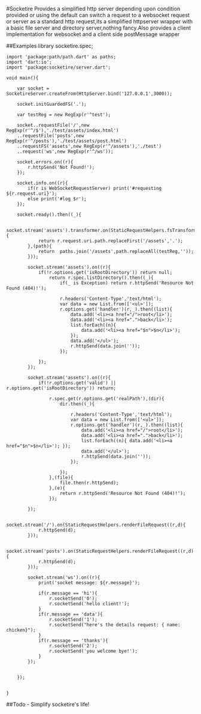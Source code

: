 #Socketire
	Provides a simplified http server depending upon condition provided or using the default can switch a request to a websocket request or server as a standard http request,its a simplified httpserver wrapper with a basic file server and directory server,nothing fancy.Also provides a client implementation for websocket and a client side postMessage wrapper

##Examples
	library socketire.spec;

	import 'package:path/path.dart' as paths;
	import 'dart:io';
	import 'package:socketire/server.dart';

	void main(){

		var socket = SocketireServer.createFrom(HttpServer.bind('127.0.0.1',3000));

		socket.initGuardedFS('.');

		var testReg = new RegExp(r'^test');

		socket..requestFile('/',new RegExp(r'^/$'),'./test/assets/index.html')
		..requestFile('posts',new RegExp(r'^/posts'),'./test/assets/post.html')
		..requestFS('assets',new RegExp(r'^/assets'),'./test')
		..request('ws',new RegExp(r'^/ws'));

		socket.errors.on((r){
			r.httpSend('Not Found!');
		});

		socket.info.on((r){
			if(r is WebSocketRequestServer) print('#requesting ${r.request.uri}');
			else print('#log $r');
		});

		socket.ready().then((_){

			socket.stream('assets').transformer.on(StaticRequestHelpers.fsTransformer((r){
				return r.request.uri.path.replaceFirst('/assets','.');
			},(path){
				return  paths.join('/assets',path.replaceAll(testReg,''));
			}));

			socket.stream('assets').on((r){
				if(!r.options.get('isRootDirectory')) return null;
					return r.spec.listDirectory().then((_){
						if(_ is Exception) return r.httpSend('Resource Not Found (404)!');

						r.headers('Content-Type','text/html');
						var data = new List.from(['<ul>']);
						r.options.get('handler')(r,_).then((list){
							data.add('<li><a href="/">root</li>');
							data.add('<li><a href=".">back</li>');
							list.forEach((n){ 
								data.add('<li><a href="$n">$n</li>'); 
							});
							data.add('</ul>');
							r.httpSend(data.join(''));
						});

				});
			});

			socket.stream('assets').on((r){
				if(!r.options.get('valid') || r.options.get('isRootDirectory')) return;

					r.spec.get(r.options.get('realPath'),(dir){
						dir.then((_){

							r.headers('Content-Type','text/html');
							var data = new List.from(['<ul>']);
							r.options.get('handler')(r,_).then((list){
								data.add('<li><a href="/">root</li>');
								data.add('<li><a href=".">back</li>');
								list.forEach((n){ data.add('<li><a href="$n">$n</li>'); });
								data.add('</ul>');
								r.httpSend(data.join(''));
							});
							
						});
					},(file){
						file.then(r.httpSend);
					},(e){
						return r.httpSend('Resource Not Found (404)!');
					});

			});

			socket.stream('/').on(StaticRequestHelpers.renderFileRequest((r,d){
				r.httpSend(d);
			}));

			socket.stream('posts').on(StaticRequestHelpers.renderFileRequest((r,d){
				r.httpSend(d);
			}));

			socket.stream('ws').on((r){
				print('socket message: ${r.message}');

				if(r.message == 'hi'){
					r.socketSend('0');
					r.socketSend('hello client!');
				}
				if(r.message == 'data'){
					r.socketSend('1');
					r.socketSend("here's the details request: { name: chicken}");
				}
				if(r.message == 'thanks'){
					r.socketSend('2');
					r.socketSend('you welcome bye!');
				}
			});
		

		});


	}

##Todo
	- Simplify socketire's life!